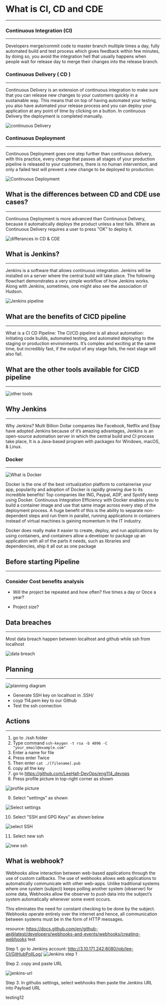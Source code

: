 # What is CI, CD and CDE
---
### Continuous Integration (CI)
--- 
Developers merge/commit code to master branch multiple times a day, fully automated build and test process which gives feedback within few minutes, by doing so, you avoid the integration hell that usually happens when people wait for release day to merge their changes into the release branch.


### Continuous Delivery ( CD )
---
Continuous Delivery is an extension of continuous integration to make sure that you can release new changes to your customers quickly in a sustainable way. This means that on top of having automated your testing, you also have automated your release process and you can deploy your application at any point of time by clicking on a button. In continuous Delivery the deployment is completed manually.

![continuous Delivery](./CICD%20-%20images/CICD-pipeline)

### Continuous Deployment
---
Continuous Deployment goes one step further than continuous delivery, with this practice, every change that passes all stages of your production pipeline is released to your customers, there is no human intervention, and only a failed test will prevent a new change to be deployed to production.

![Continuous Deployment](./CICD%20-%20images/Continuous-Deployment.jpg)

## What is the differences between CD and CDE use cases?
---
Continuous Deployment is more advanced than Continuous Delivery, because it automatically deploys the product unless a test fails. Where as Continuous Delivery requires a user to press "OK" to deploy it.

![differances in CD & CDE](./CICD%20-%20images/CD-vs-CDE.jgp)

## What is Jenkins?
---
Jenkins is a software that allows continuous integration. Jenkins will be installed on a server where the central build will take place. The following flowchart demonstrates a very simple workflow of how Jenkins works. Along with Jenkins, sometimes, one might also see the association of Hudson.

![Jenkins pipeline](./CICD%20-%20images/Jenkins-pipeline.jpg)

## What are the benefits of CICD pipeline
---
What is a CI CD Pipeline: The CI/CD pipeline is all about automation: Initiating code builds, automated testing, and automated deploying to the staging or production environments. It’s complex and exciting at the same time, but incredibly fast, if the output of any stage fails, the next stage will also fail.


## What are the other tools available for CICD pipeline
---
![other tools](./CICD%20-%20images/other-tools-for-CICD-pipeline.jpg)

## Why Jenkins
---
Why Jenkins? Multi Billion Dollar companies like Facebook, Netflix and Ebay have adopted Jenkins because of it’s amazing advantages, Jenkins is an open-source automation server in which the central build and CI process take place, It is a Java-based program with packages for Windows, macOS, & Linux.


### Docker
---
![What is Docker](./CICD%20-%20images/What%20is%20docker.jpg)

Docker is the one of the best virtualization platform to containerise your app, popularity and adoption of Docker is rapidly growing due to its incredible benefits! Top companies like ING, Paypal, ADP, and Spotify keep using Docker. Continuous Integration Efficiency with Docker enables you to build a container image and use that same image across every step of the deployment process. A huge benefit of this is the ability to separate non-dependent steps and run them in parallel, running applications in containers instead of virtual machines is gaining momentum in the IT industry.

Docker does really make it easier to create, deploy, and run applications by using containers, and containers allow a developer to package up an application with all of the parts it needs, such as libraries and dependencies, ship it all out as one package


## Before starting Pipeline
---

### Consider Cost benefits analysis

- Will the project be repeated and how often?
five times a day or Once a year?

- Project size?


## Data breaches
---

Most data breach happen between localhost and github while ssh from localhost

![data breach](./CICD%20-%20images/data-breach.jpg)

## Planning
---

![planning diagram](./CICD%20-%20images/pipe-line-planning-diagram.jpg)

- Generate SSH key on localhost in .SSH/
- coyp 114.pem key to our Github
- Test the ssh connection 

## Actions
---
1. go to ./ssh folder
2. Type command `ssh-keygen -t rsa -b 4096 -C "your_email@example.com"` 
3. Enter a name for file
4. Press enter Twice
5. Then enter `cat ./[filename].pub`
6. copy all the key
7. go to https://github.com/LeeHall-DevOps/eng114_devops
8. Press profile picture in top-right corner as shown

![profile picture](./CICD%20-%20images/Instruction-8-profile.jpg)

9. Select "settings" as shown

![Select settings](./CICD%20-%20images/Step-9-settings.jpg)

10. Select "SSH and GPG Keys" as shown below

![select SSH](./CICD%20-%20images/step-10-ssh-and-gpg-keys.jpg)

11. Select new ssh

![new ssh](./CICD%20-%20images/step-11-new-ssh.jpg)




## What is webhook?
Webhooks allow interaction between web-based applications through the use of custom callbacks. The use of webhooks allows web applications to automatically communicate with other web-apps. Unlike traditional systems where one system (subject) keeps polling another system (observer) for some data, Webhooks allow the observer to push data into the subject’s system automatically whenever some event occurs. 

This eliminates the need for constant checking to be done by the subject. Webhooks operate entirely over the internet and hence, all communication between systems must be in the form of HTTP messages.

resource: https://docs.github.com/en/github-ae@latest/developers/webhooks-and-events/webhooks/creating-webhooks
test

Step 1. go to Jenkins account: http://3.10.171.242:8080/job/lee-CI/GitHubPollLog/
![Jenkins step 1](./Jenkins%20images/Jenkins-Step-1.jpg)

Step 2. copy and paste URL 

![jenkins-url](./Jenkins%20images/jenkins-step-2.jpg)

Step 3. In githubs settings, select webhooks then paste the Jenkins URL into Payload URL

testing12